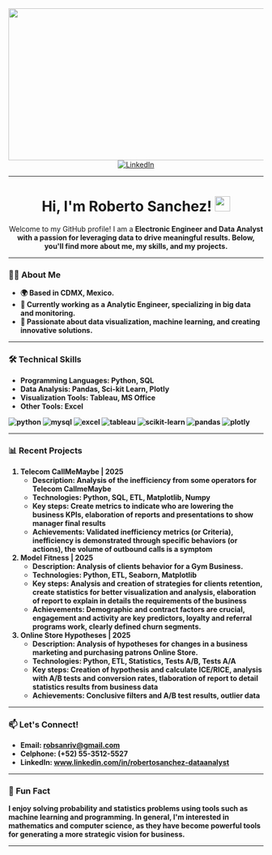 <div id="header" align="center">
  <img decoding="async" src="https://media.licdn.com/dms/image/v2/D4E16AQH-PDnXz8RRzQ/profile-displaybackgroundimage-shrink_350_1400/B4EZk44y.ZKYAY-/0/1757596037896?e=1762387200&v=beta&t=m32oTvOnTjo5SpljenT1uZri3PXTrPLpfWmv7R4v53w" width="800" height="300"/>
</div>

<div id="badges" align="center">
  <a href="https://www.linkedin.com/in/robertosanchez-dataanalyst/">
    <img src="https://img.shields.io/badge/LinkedIn-0077B5?style=for-the-badge&logo=linkedin&logoColor=white" alt="LinkedIn"/>
  </a>
</div>

---

<h1 align="center">
  Hi, I'm Roberto Sanchez!
  <img decoding="async" src="https://media.giphy.com/media/hvRJCLFzcasrR4ia7z/giphy.gif" width="30px"/>
</h1>

<p align="center">
  Welcome to my GitHub profile! I am a <strong>Electronic Engineer and Data Analyst with a passion for leveraging data to drive meaningful results. Below, you'll find more about me, my skills, and my projects.
</p>

---

### 👨‍💻 About Me
- 🌍 Based in CDMX, Mexico.
- 💼 Currently working as a **Analytic Engineer**, specializing in big data and monitoring.
- 🌟 Passionate about **data visualization**, **machine learning**, and creating innovative solutions.

---

### 🛠️ Technical Skills
- **Programming Languages:** Python, SQL 
- **Data Analysis:** Pandas, Sci-kit Learn, Plotly
- **Visualization Tools:** Tableau, MS Office
- **Other Tools:** Excel

<div id="header" align="left">
    <img decoding="async" src="https://img.shields.io/badge/Python-3776AB?style=for-the-badge&logo=python&logoColor=white" alt="python"/>
    <img decoding="async" src="https://img.shields.io/badge/MySQL-4479A1?style=for-the-badge&logo=mysql&logoColor=white" alt="mysql"/>
    <img decoding="async" src="https://img.shields.io/badge/Microsoft_Excel-217346?style=for-the-badge&logo=microsoft-excel&logoColor=white" alt="excel"/>
    <img decoding="async" src="https://img.shields.io/badge/Tableau-E97627?style=for-the-badge&logo=tableau&logoColor=white" alt="tableau"/>
    <img decoding="async" src="https://img.shields.io/badge/Scikit--Learn-F7931E?style=for-the-badge&logo=scikit-learn&logoColor=white" alt="scikit-learn"/>
    <img decoding="async" src="https://img.shields.io/badge/Pandas-150458?style=for-the-badge&logo=pandas&logoColor=white" alt="pandas"/>
    <img decoding="async" src="https://img.shields.io/badge/Plotly-3F4F75?style=for-the-badge&logo=plotly&logoColor=white" alt="plotly"/>
</div>

---

### 📊 Recent Projects
1. **Telecom CallMeMaybe** | 2025                                              
    - **Description:** Analysis of the inefficiency from some operators for Telecom CallmeMaybe
    - **Technologies:** Python, SQL, ETL, Matplotlib, Numpy
    - **Key steps:** Create metrics to indicate who are lowering the business KPIs, elaboration of reports and presentations to show manager final results
    - **Achievements:** Validated inefficiency metrics (or Criteria), inefficiency is demonstrated through specific behaviors (or actions), the volume of outbound calls is a symptom
2. **Model Fitness** | 2025                      
    - **Description:** Analysis of clients behavior for a Gym Business.
    - **Technologies:** Python, ETL, Seaborn, Matplotlib
    - **Key steps:** Analysis and creation of strategies for clients retention, create statistics for better visualization and analysis, elaboration of report to explain in details the requirements of the business
    - **Achievements:**  Demographic and contract factors are crucial, engagement and activity are key predictors, loyalty and referral programs work, clearly defined churn segments.
3. **Online Store Hypotheses** | 2025                                     
    - **Description:** Analysis of hypotheses for changes in a business marketing and purchasing patrons Online Store.
    - **Technologies:** Python, ETL, Statistics, Tests A/B, Tests A/A 
    - **Key steps:** Creation of hypothesis and calculate ICE/RICE, analysis with A/B tests and conversion rates, tlaboration of report to detail statistics results from business data
    - **Achievements:** Conclusive filters and A/B test results, outlier data

---

### 📫 Let's Connect!
- **Email:** robsanriv@gmail.com
- **Celphone:** (+52) 55-3512-5527
- **LinkedIn:** www.linkedin.com/in/robertosanchez-dataanalyst

---

### 🚀 Fun Fact
I enjoy solving probability and statistics problems using tools such as machine learning and programming. In general, I'm interested in mathematics and computer science, as they have become powerful tools for generating a more strategic vision for business.

---
